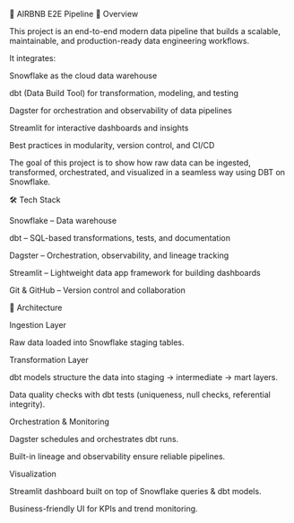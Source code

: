 🚀 AIRBNB E2E Pipeline
📌 Overview

This project is an end-to-end modern data pipeline that builds a scalable, maintainable, and production-ready data engineering workflows.

It integrates:

Snowflake as the cloud data warehouse

dbt (Data Build Tool) for transformation, modeling, and testing

Dagster for orchestration and observability of data pipelines

Streamlit for interactive dashboards and insights

Best practices in modularity, version control, and CI/CD

The goal of this project is to show how raw data can be ingested, transformed, orchestrated, and visualized in a seamless way using DBT on Snowflake.

🛠️ Tech Stack

Snowflake – Data warehouse

dbt – SQL-based transformations, tests, and documentation

Dagster – Orchestration, observability, and lineage tracking

Streamlit – Lightweight data app framework for building dashboards

Git & GitHub – Version control and collaboration

🔄 Architecture

Ingestion Layer

Raw data loaded into Snowflake staging tables.

Transformation Layer

dbt models structure the data into staging → intermediate → mart layers.

Data quality checks with dbt tests (uniqueness, null checks, referential integrity).

Orchestration & Monitoring

Dagster schedules and orchestrates dbt runs.

Built-in lineage and observability ensure reliable pipelines.

Visualization

Streamlit dashboard built on top of Snowflake queries & dbt models.

Business-friendly UI for KPIs and trend monitoring.
